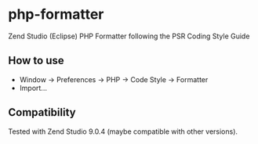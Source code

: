 php-formatter
=============

Zend Studio (Eclipse) PHP Formatter following the PSR Coding Style Guide


How to use
----------
- Window -> Preferences -> PHP -> Code Style -> Formatter
- Import...


Compatibility
-------------
Tested with Zend Studio 9.0.4 (maybe compatible with other versions).
